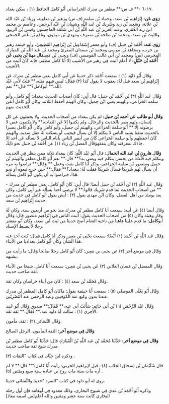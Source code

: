 ٦٠١٧ -** ف س:** مظفر بن مدرك الخراساني أَبُو كامل الحافظ (١) ، سكن بغداد.

**رَوَى عَن:** إِبْرَاهِيم بْن سعد، وحماد بْن سلمة (ف س) وزهير بْن معاوية، وزياد بْن عَبْد الله بْن علاثة، وسَعِيد بْن زيد وشَرِيك بْن عَبد اللَّهِ وشيبان بْن عَبْد الرحمن، وعاصم بن محمد ابن زيد العُمَري، وعبد العزيز بْن عَبد اللَّهِ بْن أَبي سَلَمَة الماجشون وقيس بْن الربيع، والليث بْن سعد، ومحمد بْن طلحة بْن مصرف ومهدي بْن ميمون، ونافع بْن عُمَر الجمحي.

**رَوَى عَنه:** أَحْمَد بْن حنبل (ف) وأبو معمر إِسْمَاعِيل بْن إِبْرَاهِيم القَطِيعِيّ، وأبو خيثمة زهير بن حرب، ومجاهد بْن موسى ومحمد بْن سعدان المقرئ ومحمد بْن عَبد اللَّهِ بْن المبارك المخرمي (س) ومحمد بْن أَبي غالب القومسي (ف) ويحيى بْن مَعِين**قال مهنا بْن يحيى عَن أَحْمَد بْن حَنْبَلٍ:** لا أعلم أثبت فِي زهير من الأشيب إلا أَبَا كامل مظفر، فإنه كَانَ أثبت من الأشيب.

وَقَال أَبُو دَاوُد (١) : سمعت أَحْمَد ذكر حديثا عَن أَبِي كامل يعني مظفر بْن مدرك عَن إِبْرَاهِيم بْن سعد قيل لَهُ: يعقوب لا يقول كذا (٢) فقال: ليس فيهم مثله،** قلتُ لأبي عَبْد الله:** أبوكامل؟** قال:** نعم.

وَقَال عَبد اللَّهِ (٣) بْن أَحْمَد بْن حنبل: قال أَبِي: كَانَ أصحاب الحديث ببغداد: أَبُو كامل، وأبو سلمة الخزاعي، والهيثم يعني ابْن جميل، وكان الهيثم أحفظ الثلاثة، وكان أَبُو كامل أتقن للحديث منهم.

**وَقَال أبو طالب عَن أحمد بْن حنبل:** لم يكن ببغداد من أصحاب الحديث، ولا يحملون عَن كل إنسان، ولهم بصر بالحديث والرجال، ولم يكتبوا إلا عَن الثقات،** ولا يكتبون عمن لا يرضونه إلا:** أَبُو سلمة الخزاعي، والهيثم بْن جميل، وأبو كامل وكان أَبُو كامل بصيرا بالحديث متقنا يشبه الناس لا يتكلم إلا أن يسأل فيجيب أو يسكت لَهُ عقل سديد، والهيثم كَانَ أحفظهم وأبو سلمة الخزاعي كَانَ من أبصر الناس بأيام الناس لا تسأله عَن أحد إلا جاءك بمعرفته وكان يتفقهوَقَال الفضل بْن زياد (١) عن أَحْمَد بْن حنبل نحو ذَلِكَ.

**وَقَال هارون بْن عَبد الله الحمال:** قال أَبُو عَبْد اللَّهِ: كَانَ ببغداد ثلاثة ممن ينظر فِي الحديث ويتكلم فيه قُلْتُ: من يحسن يتكلم فيه ويعنى به؟** قال:** نعم أَبُو كامل مظفر والهيثم بْن جميل ومنصور بْن سلمة الخزاعي، وذكر أَبَا كامل بثبت وعقل،** وَقَال:** تراضوا به مرة أن يسأل لهم شَرِيكا فسأل شَرِيكا فقلت لَهُ: ببغداد؟** فقال:** حين خرج تبعوه أو نحو هَذَا، فتراضوا به أن يكون أَبُو كامل يسأله.

وَقَال عَبد اللَّهِ (٢) بْن أَحْمَد بْن حنبل أيضا: قال أَبِي: كَانَ أَبُو كامل، يعني مظفر بْن مدرك -** من أصحاب الحديث لما قدم شَرِيك قالوا:** لا نرضى أحدا يسأله غير أَبِي كامل، وكان يعد يومئذ من أهل الفضل، وكان ابْن مهدي يقول (٣) : أيش يقول أَبُو كامل فِي حديث من حديث إِبْرَاهِيم بْن سعد.

وَقَال أيضا (٤) عَن أبيه: سمعت أبا كامل مظفر بْن مدرك منذ نحو من أربعين سنة، وكان لَهُ وقار وهيئة وكان (٥) من أصحاب الحديث يقول: أثبت الناس فِي إِبْرَاهِيم منصور قال: وَقَال أبو**كامل:** ما قدم علينا هاهنا من ناحية الشام أصح حديثا من ليث ابن سعد، وكان أَبُو معشر رجلا لا يضبط الإسناد.

وَقَال عَبد اللَّهِ بْن أَحْمَد (١) أَيْضًا: سمعت يَحْيَى بْن مَعِين وذكر أبا كامل فقال: كنت آخذ عنه هَذَا الشأن وكان أَبُو كامل بغداديا من الأبناء.

وَقَال فِي موضع آخر (٢) عن يحيى بن مَعِين: كَانَ أَبُو كامل رجلا صالحا وَقَال: ما رأيت من يشبهه.

وَقَال المفضل بْن غسان الغلابي (٣) عَن يحيى بْن مَعِين: سمعت أَبَا كامل، شيخا من الأبناء ثقة صاحب حديث.

وَقَال مُحَمَّد بْن سعد (٤) : كان من أبناء خراسان وكان ثقة.

وَقَال أَبُو يَعْلَى الموصلي (٥) : سمعت أَبَا خيثمة يقول: ماكان أَبُو كامل المظفر بْن مدرك عندنا بدون وكيع عند الكوفيين وعبد الرحمن عند البَصْرِيّين.

وَقَال عَبْد الرَّحْمَنِ (٦) بْن أَبي حَاتِم: سَأَلتُ أبي عنه،** فَقَالَ:** صدوق.وَقَال أَبُو عُبَيد الأجري (١) : سألت أبا داود عنه،** فَقَالَ:** ثقة ثقة.

وَقَال النَّسَائي (٢) : ثقة، مأمون.

**وَقَال فِي موضع آخر:** الثقة المأمون، الرجل الصالح.

**وَقَال فِي موضع آخر:** حَدَّثَنَا مُحَمَّد بْن عَبد اللَّهِ بْنُ الْمُبَارَكِ قال: حَدَّثَنَا أَبُو كامل مظفر بْن مدرك شيخ ثقة صاحب حديث.

وذكره ابنُ حِبَّان في كتاب "الثقات (٣) .

قال سُلَيْمان بْن إسحاق الجلاب (٤) : قيل لإبراهيم الحربي: رأيت أَبَا كامل؟** قال:** لا لم أره مات سنة مات روح بن عبادة سنة سبع ومئتين (٥) .

روى له أبو داود في كتاب "التفرد "حديثا والنَّسَائي حديثا.

وذكره أَبُو أَحْمَد بْن عدي فِي شيوخ البخاري، وذلك معدود فِي أوهامه فإن أول رحلة البخاري كانت سنة عشر ومئتين والله أعلم[من اسمه معاذ]